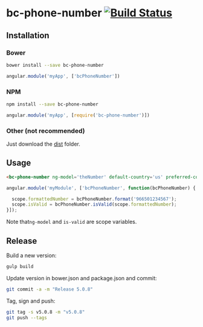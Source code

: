 # bc-phone-number [![Build Status](https://travis-ci.org/blockchain/bc-phone-number.svg?branch=master)](https://travis-ci.org/blockchain/bc-phone-number)

## Installation

### Bower
```bash
bower install --save bc-phone-number
```
```js
angular.module('myApp', ['bcPhoneNumber'])
```

### NPM
```bash
npm install --save bc-phone-number
```
```js
angular.module('myApp', [require('bc-phone-number')])
```

### Other (not recommended)
Just download the [dist](https://github.com/blockchain/bc-phone-number/tree/master/dist) folder.

## Usage
```html
<bc-phone-number ng-model='theNumber' default-country='us' preferred-countries='us gb ca' is-valid='isValid'></bc-phone-number>
```

```js
angular.module('myModule', ['bcPhoneNumber', function(bcPhoneNumber) {

  scope.formattedNumber = bcPhoneNumber.format('966501234567');
  scope.isValid = bcPhoneNumber.isValid(scope.formattedNumber);
}]);
```

Note that`ng-model` and `is-valid` are scope variables.

## Release

Build a new version:

```sh
gulp build
```

Update version in bower.json and package.json and commit:

```sh
git commit -a -m "Release 5.0.8"
```

Tag, sign and push:

```sh
git tag -s v5.0.8 -m "v5.0.8"
git push --tags
```
